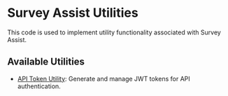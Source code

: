 # Survey Assist Utilities

This code is used to implement utility functionality associated with Survey Assist.

## Available Utilities

- [API Token Utility](guide.md): Generate and manage JWT tokens for API authentication.
